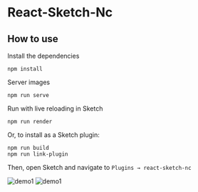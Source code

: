 # React-Sketch-Nc

## How to use

Install the dependencies
```
npm install
```

Server images
```
npm run serve
```

Run with live reloading in Sketch
```
npm run render
```

Or, to install as a Sketch plugin:
```
npm run build
npm run link-plugin
```
Then, open Sketch and navigate to `Plugins → react-sketch-nc`


![demo1](https://github.com/wuyunan/react-sketch-nc/images/自动生成@2x.png)
![demo1](https://github.com/wuyunan/react-sketch-nc/images/自动生成2@2x.png)
